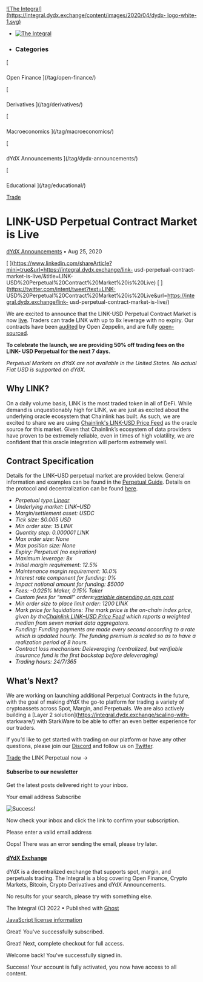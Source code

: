 [ ![The Integral](https://integral.dydx.exchange/content/images/2020/04/dydx-
logo-white-1.svg) ](https://integral.dydx.exchange)

  * [ ![The Integral](https://integral.dydx.exchange/content/images/2020/04/dydx-logo-white-1.svg) ](https://integral.dydx.exchange)
  * ### Categories

[

###

Open Finance ](/tag/open-finance/)

[

###

Derivatives ](/tag/derivatives/)

[

###

Macroeconomics ](/tag/macroeconomics/)

[

###

dYdX Announcements ](/tag/dydx-announcements/)

[

###

Educational ](/tag/educational/)

[Trade](https://trade.dydx.exchange)

# LINK-USD Perpetual Contract Market is Live

[dYdX Announcements](https://integral.dydx.exchange/tag/dydx-announcements/) •
Aug 25, 2020

[
](https://www.linkedin.com/shareArticle?mini=true&url=https://integral.dydx.exchange/link-
usd-perpetual-contract-market-is-live/&title=LINK-
USD%20Perpetual%20Contract%20Market%20is%20Live) [
](https://twitter.com/intent/tweet?text=LINK-
USD%20Perpetual%20Contract%20Market%20is%20Live&url=https://integral.dydx.exchange/link-
usd-perpetual-contract-market-is-live/)

We are excited to announce that the LINK-USD Perpetual Contract Market is now
[live](https://trade.dydx.exchange/perpetual/LINK-USD?trk-origin=Integral).
Traders can trade LINK with up to 8x leverage with no expiry. Our contracts
have been [audited](https://blog.openzeppelin.com/dydx-perpetual-audit/) by
Open Zeppelin, and are fully [open-
sourced](https://github.com/dydxprotocol/perpetual).

**To celebrate the launch, we are providing 50% off trading fees on the LINK-
USD Perpetual for the next 7 days.**

 _Perpetual Markets on dYdX are not available in the United States. No actual
Fiat USD is supported on dYdX._

## Why LINK?

On a daily volume basis, LINK is the most traded token in all of DeFi. While
demand is unquestionably high for LINK, we are just as excited about the
underlying oracle ecosystem that Chainlink has built. As such, we are excited
to share we are using [Chainlink's LINK-USD Price
Feed](https://docs.chain.link/docs/price-feeds-migration-august-2020) as the
oracle source for this market. Given that Chainlink’s ecosystem of data
providers have proven to be extremely reliable, even in times of high
volatility, we are confident that this oracle integration will perform
extremely well.

## Contract Specification

Details for the LINK–USD perpetual market are provided below. General
information and examples can be found in the [Perpetual
Guide](https://docs.dydx.exchange/#link-usd-perpetual-contract-specification).
Details on the protocol and decentralization can be found
[here](https://docs.dydx.exchange/#introduction).

  *  _Perpetual type:[Linear](https://docs.dydx.exchange/#linear-and-inverse-perpetuals)_
  *  _Underlying market: LINK–USD_
  *  _Margin/settlement asset: USDC_
  *  _Tick size: $0.005 USD_
  *  _Min order size: 15 LINK_
  *  _Quantity step: 0.000001 LINK_
  *  _Max order size: None_
  *  _Max position size: None_
  *  _Expiry: Perpetual (no expiration)_
  *  _Maximum leverage: 8x_
  *  _Initial margin requirement: 12.5%_
  *  _Maintenance margin requirement: 10.0%_
  *  _Interest rate component for funding: 0%_
  *  _Impact notional amount for funding: $5000_
  *  _Fees: -0.025% Maker, 0.15% Taker_
  *  _Custom fees for “small” orders:[variable depending on gas cost](https://help.dydx.exchange/en/articles/3784235-trade-fees-on-dydx)_
  *  _Min order size to place limit order: 1200 LINK_
  *  _Mark price for liquidations: The mark price is the on-chain index price, given by the[Chainlink LINK–USD Price Feed](https://docs.chain.link/docs/price-feeds-migration-august-2020) which reports a weighted median from seven market data aggregators._
  *  _Funding: Funding payments are made every second according to a rate which is updated hourly. The funding premium is scaled so as to have a realization period of 8 hours._
  *  _Contract loss mechanism: Deleveraging (centralized, but verifiable insurance fund is the first backstop before deleveraging)_
  *  _Trading hours: 24/7/365_

## What’s Next?

We are working on launching additional Perpetual Contracts in the future, with
the goal of making dYdX the go-to platform for trading a variety of
cryptoassets across Spot, Margin, and Perpetuals. We are also actively
building a [Layer 2 solution](https://integral.dydx.exchange/scaling-with-
starkware/) with StarkWare to be able to offer an even better experience for
our traders.

If you’d like to get started with trading on our platform or have any other
questions, please join our [Discord](https://discord.gg/y6KsCsr) and follow us
on [Twitter](https://twitter.com/dydxprotocol).

[Trade](https://trade.dydx.exchange/perpetual/LINK-USD?trk-origin=Integral)
the LINK Perpetual now →

#### Subscribe to our newsletter

Get the latest posts delivered right to your inbox.

Your email address Subscribe

![Success!](https://integral.dydx.exchange/assets/images/success.png?v=c7f248bd02)

Now check your inbox and click the link to confirm your subscription.

Please enter a valid email address

Oops! There was an error sending the email, please try later.

[ ](https://integral.dydx.exchange/author/dydx/)

####  [dYdX Exchange](https://integral.dydx.exchange/author/dydx/)

dYdX is a decentralized exchange that supports spot, margin, and perpetuals
trading. The Integral is a blog covering Open Finance, Crypto Markets,
Bitcoin, Crypto Derivatives and dYdX Announcements.

No results for your search, please try with something else.

The Integral (C) 2022   •   Published with [Ghost](https://ghost.org)

[ ](https://t.me/joinchat/GBnMlBb9mQblQck2pThTgw) [
](https://www.linkedin.com/company/dydx/) [
](https://twitter.com/dydxprotocol)

[JavaScript license
information](https://integral.dydx.exchange/assets/html/javascript.html?v=c7f248bd02)

Great! You've successfully subscribed.

Great! Next, complete checkout for full access.

Welcome back! You've successfully signed in.

Success! Your account is fully activated, you now have access to all content.

